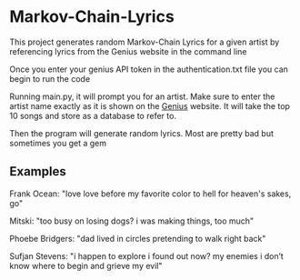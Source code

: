 # Markov-Chain-Lyrics

This project generates random Markov-Chain Lyrics for a given artist by referencing lyrics from the Genius website in the command line

Once you enter your genius API token in the authentication.txt file you can begin to run the code

Running main.py, it will prompt you for an artist. Make sure to enter the artist name exactly as it is shown on the [Genius](https://genius.com) website. It will take the top 10 songs and store as a database to refer to. 

Then the program will generate random lyrics. Most are pretty bad but sometimes you get a gem 

## Examples 

Frank Ocean: "love love before my favorite color to hell for heaven's sakes, go"

Mitski: "too busy on losing dogs? i was making things, too much"

Phoebe Bridgers: "dad lived in circles pretending to walk right back"

Sufjan Stevens: "i happen to explore i found out now? my enemies i don’t know where to begin and grieve my evil"
